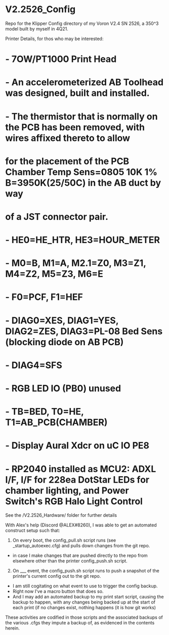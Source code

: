 # V2.2526_Config
Repo for the Klipper Config directory of my Voron V2.4 SN 2526, a 350^3 model built by myself in 4Q21.

Printer Details, for thos who may be interested:
# - 7OW/PT1000 Print Head
# - An accelerometerized AB Toolhead was designed, built and installed.
# - The thermistor that is normally on the PCB has been removed, with wires affixed thereto to allow
#   for the placement of the PCB Chamber Temp Sens=0805 10K 1% B=3950K(25/50C) in the AB duct by way
#   of a JST connector pair.
# - HE0=HE_HTR, HE3=HOUR_METER
# - M0=B, M1=A, M2.1=Z0, M3=Z1, M4=Z2, M5=Z3, M6=E
# - F0=PCF, F1=HEF
# - DIAG0=XES, DIAG1=YES, DIAG2=ZES, DIAG3=PL-08 Bed Sens (blocking diode on AB PCB)
# - DIAG4=SFS
# - RGB LED IO (PB0) unused
# - TB=BED, T0=HE, T1=AB_PCB(CHAMBER)
# - Display Aural Xdcr on uC IO PE8
# - RP2040 installed as MCU2:  ADXL I/F, I/F for 228ea DotStar LEDs for chamber lighting, and Power Switch's RGB Halo Light Control
 
See the /V2.2526_Hardware/ folder for further details

With Alex's help (Discord @ALEX#8260), I was able to get an automated construct setup such that:

1) On every boot, the config_pull.sh script runs (see _startup_autoexec.cfg) and pulls down changes from the git repo.
  - in case I make changes that are pushed directly to the repo from elsewhere other than the printer config_push.sh script.
  
2) On ___ event, the config_push.sh script runs to push a snapshot of the printer's current config out to the git repo.
  - I am still cogitating on what event to use to trigger the config backup.
  - Right now I've a macro button that does so.
  - And I may add an automated backup to my print start script, causing the backup to happen, with any changes being backed up
    at the start of each print (if no changes exist, nothing happens (it is how git works)
  
These activities are codified in those scripts and the associated backups of the various .cfgs they impute a backup of, as
evidenced in the contents herein.
